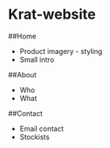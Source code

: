 # Krat-website

##Home
- Product imagery - styling
- Small intro

##About
- Who
- What

##Contact
- Email contact
- Stockists